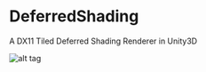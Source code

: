 DeferredShading
===============

A DX11 Tiled Deferred Shading Renderer in Unity3D

![alt tag](http://i.imgur.com/EE2RS6h.png)

